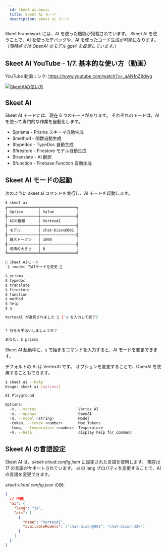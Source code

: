 ```yaml
---
  id: skeet-ai-basic
  title: Skeet AI モード
  description: skeet ai モード
---
```


Skeet Framework には、AI を使った機能が搭載されています。
Skeet AI を使うことで、AI を使ったデバッグや、AI を使ったコード生成が可能になります。
（_現時点では OpenAI のモデル gpt4 を推奨しています。_）

## Skeet AI YouTube - 1/7. 基本的な使い方（動画）

YouTube 動画リンク: https://www.youtube.com/watch?v=_aAN1nZ8dwg

[![SkeetAIの使い方](https://storage.googleapis.com/skeet-assets/imgs/youtube/skeet-ai-basic-ja-1.png)](https://www.youtube.com/watch?v=_aAN1nZ8dwg)

## Skeet AI

Skeet AI モードには、現在 6 つのモードがあります。
それぞれのモードは、AI を使って専門的な作業を自動化します。

- $prisma - Prisma スキーマ自動生成
- $method - 関数自動生成
- $typedoc - TypeDoc 自動生成
- $firestore - Firestore モデル自動生成
- $translate - AI 翻訳
- $function - Firebase Function 自動生成

## Skeet AI モードの起動

次のように skeet ai コマンドを実行し、AI モードを起動します。

```bash
$ skeet ai
╔══════════════╤════════════════╗
│ Option       │ Value          │
╟──────────────┼────────────────╢
│ AIの種類      │ VertexAI       │
╟──────────────┼────────────────╢
│ モデル        │ chat-bison@001 │
╟──────────────┼────────────────╢
│ 最大トークン   │ 1000           │
╟──────────────┼────────────────╢
│ 感情の大きさ   │ 0              │
╚══════════════╧════════════════╝

🤖 Skeet AIモード
 $ <mode> でAIモードを変更 🤖

$ prisma
$ typedoc
$ translate
$ firestore
$ function
$ method
$ help
$ q

VertexAI が選択されました 🤖 ('q'を入力して終了)


? 何をお手伝いしましょうか？

あなた: $ prisma
```

Skeet AI 起動中に、`$` で始まるコマンドを入力すると、AI モードを変更できます。

デフォルトの AI は VertexAI です。
オプションを変更することで、OpenAI を使用することもできます。

```bash
$ skeet ai --help
Usage: skeet ai [options]

AI Playground

Options:
  -v, --vertex                   Vertex AI
  -o, --openai                   OpenAI
  -m, --model <string>           Model
  -token, --token <number>       Max Tokens
  -temp, --temperature <number>  Temperature
  -h, --help                     display help for command
```

## Skeet AI の言語設定

Skeet AI は、_skeet-cloud.config.json_ に設定された言語を使用します。
現在は 17 の言語がサポートされています。
ai の lang プロパティを変更することで、AI の言語を変更できます。

_skeet-cloud.config.json_ の例:

```json
{
  // 中略
  "ai": {
    "lang": "ja",
    "ais": [
      {
        "name": "VertexAI",
        "availableModels": ["chat-bison@001", "chat-bison-32k"]
      }
    ]
  }
}
```
